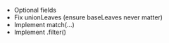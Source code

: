 - Optional fields
- Fix unionLeaves (ensure baseLeaves never matter)
- Implement match(...)
- Implement <class>.filter()
